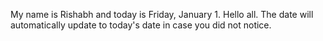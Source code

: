 My name is Rishabh and today is Friday, January 1. Hello all. The date will automatically update to today's date in case you did not notice.
